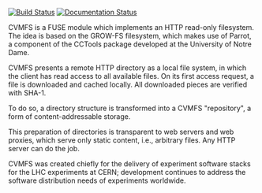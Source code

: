 [![Build Status](https://travis-ci.org/cvmfs/cvmfs.svg?branch=devel)](https://travis-ci.org/cvmfs/cvmfs) [![Documentation Status](https://readthedocs.org/projects/cvmfs/badge/?version=latest)](http://cvmfs.readthedocs.org/en/latest/?badge=master)

CVMFS is a FUSE module which implements an HTTP read-only filesystem. The idea
is based on the GROW-FS filesystem, which makes use of Parrot, a component of
the CCTools package developed at the University of Notre Dame.

CVMFS presents a remote HTTP directory as a local file system, in which the
client has read access to all available files. On its first access request, a
file is downloaded and cached locally. All downloaded pieces are verified with
SHA-1.

To do so, a directory structure is transformed into a CVMFS "repository", a
form of content-addressable storage.

This preparation of directories is transparent to web servers and web proxies,
which serve only static content, i.e., arbitrary files. Any HTTP server can do
the job.

CVMFS was created chiefly for the delivery of experiment software stacks for
the LHC experiments at CERN; development continues to address the software
distribution needs of experiments worldwide.
